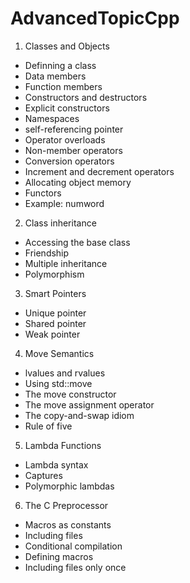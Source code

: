 # AdvancedTopicCpp
1. Classes and Objects
* Definning a class
* Data members
* Function members
* Constructors and destructors
* Explicit constructors
* Namespaces
* self-referencing pointer
* Operator overloads
* Non-member operators
* Conversion operators
* Increment and decrement operators
* Allocating object memory
* Functors
* Example: numword
2. Class inheritance
* Accessing the base class
* Friendship
* Multiple inheritance
* Polymorphism
3. Smart Pointers
* Unique pointer
* Shared pointer
* Weak pointer
4. Move Semantics

* lvalues and rvalues
* Using std::move
* The move constructor
* The move assignment operator
* The copy-and-swap idiom
* Rule of five

5. Lambda Functions
* Lambda syntax
* Captures
* Polymorphic lambdas

6. The C Preprocessor

* Macros as constants
* Including files
* Conditional compilation
* Defining macros
* Including files only once


